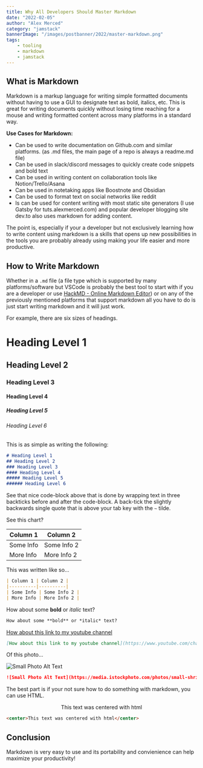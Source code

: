 ```yaml
---
title: Why All Developers Should Master Markdown
date: "2022-02-05"
author: "Alex Merced"
category: "jamstack"
bannerImage: "/images/postbanner/2022/master-markdown.png"
tags:
    - tooling
    - markdown
    - jamstack
---
```


## What is Markdown

Markdown is a markup language for writing simple formatted documents without having to use a GUI to designate text as bold, italics, etc. This is great for writing documents quickly without losing time reaching for a mouse and writing formatted content across many platforms in a standard way.

**Use Cases for Markdown:**

- Can be used to write documentation on Github.com and similar platforms. (as .md files, the main page of a repo is always a readme.md file)
- Can be used in slack/discord messages to quickly create code snippets and bold text
- Can be used in writing content on collaboration tools like Notion/Trello/Asana
- Can be used in notetaking apps like Boostnote and Obsidian
- Can be used to format text on social networks like reddit
- Is can be used for content writing with most static site generators (I use Gatsby for tuts.alexmerced.com) and popular developer blogging site dev.to also uses markdown for adding content.

The point is, especially if your a developer but not exclusively learning how to write content using markdown is a skills that opens up new possibilities in the tools you are probably already using making your life easier and more productive.

## How to Write Markdown

Whether in a `.md` file (a file type which is supported by many platforms/software but VSCode is probably the best tool to start with if you are a developer or use [HackMD - Online Markdown Editor](https://hackmd.io/)) or on any of the previously mentioned platforms that support markdown all you have to do is just start writing markdown and it will just work.

For example, there are six sizes of headings.

# Heading Level 1
## Heading Level 2
### Heading Level 3
#### Heading Level 4
##### Heading Level 5
###### Heading Level 6

This is as simple as writing the following:

```md
# Heading Level 1
## Heading Level 2
### Heading Level 3
#### Heading Level 4
##### Heading Level 5
###### Heading Level 6
```

See that nice code-block above that is done by wrapping text in three backticks before and after the code-block. A back-tick the slightly backwards single quote that is above your tab key with the `~` tilde.

See this chart?

| Column 1 | Column 2 |
|----------|----------|
| Some Info | Some Info 2 |
| More Info | More Info 2 |

This was written like so...

```md
| Column 1 | Column 2 |
|----------|----------|
| Some Info | Some Info 2 |
| More Info | More Info 2 |
```

How about some **bold** or *italic* text?

```md
How about some **bold** or *italic* text?
```

[How about this link to my youtube channel](https://www.youtube.com/channel/UCoc4UCEetAt3htM3hV1dQgQ)

```md
[How about this link to my youtube channel](https://www.youtube.com/channel/UCoc4UCEetAt3htM3hV1dQgQ)
```

Of this photo...

![Small Photo Alt Text](https://media.istockphoto.com/photos/small-shrinking-currency-dollar-in-inflation-on-white-background-picture-id174672992?b=1&k=20&m=174672992&s=170667a&w=0&h=b-CcObjDfgFS4qFbnJM5GEKwO9vSU3Ckanfo9nVI7o4=)

```md
![Small Photo Alt Text](https://media.istockphoto.com/photos/small-shrinking-currency-dollar-in-inflation-on-white-background-picture-id174672992?b=1&k=20&m=174672992&s=170667a&w=0&h=b-CcObjDfgFS4qFbnJM5GEKwO9vSU3Ckanfo9nVI7o4=)
```

The best part is if your not sure how to do something with markdown, you can use HTML.

<center>This text was centered with html</center>

```md
<center>This text was centered with html</center>
```

## Conclusion

Markdown is very easy to use and its portability and convienience can help maximize your productivity!